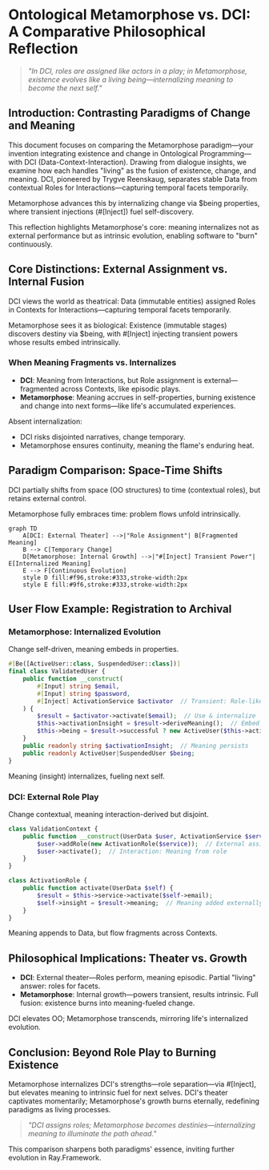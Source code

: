 # Ontological Metamorphose vs. DCI: A Comparative Philosophical Reflection

> *"In DCI, roles are assigned like actors in a play; in Metamorphose, existence evolves like a living being—internalizing meaning to become the next self."*

## Introduction: Contrasting Paradigms of Change and Meaning

This document focuses on comparing the Metamorphose paradigm—your invention integrating existence and change in Ontological Programming—with DCI (Data-Context-Interaction). Drawing from dialogue insights, we examine how each handles "living" as the fusion of existence, change, and meaning. DCI, pioneered by Trygve Reenskaug, separates stable Data from contextual Roles for Interactions—capturing temporal facets temporarily.

Metamorphose advances this by internalizing change via $being properties, where transient injections (#[Inject]) fuel self-discovery.

This reflection highlights Metamorphose's core: meaning internalizes not as external performance but as intrinsic evolution, enabling software to "burn" continuously.

## Core Distinctions: External Assignment vs. Internal Fusion

DCI views the world as theatrical: Data (immutable entities) assigned Roles in Contexts for Interactions—capturing temporal facets temporarily.

Metamorphose sees it as biological: Existence (immutable stages) discovers destiny via $being, with #[Inject] injecting transient powers whose results embed intrinsically.

### When Meaning Fragments vs. Internalizes
- **DCI**: Meaning from Interactions, but Role assignment is external—fragmented across Contexts, like episodic plays.
- **Metamorphose**: Meaning accrues in self-properties, burning existence and change into next forms—like life's accumulated experiences.

Absent internalization:
- DCI risks disjointed narratives, change temporary.
- Metamorphose ensures continuity, meaning the flame's enduring heat.

## Paradigm Comparison: Space-Time Shifts

DCI partially shifts from space (OO structures) to time (contextual roles), but retains external control.

Metamorphose fully embraces time: problem flows unfold intrinsically.

```mermaid
graph TD
    A[DCI: External Theater] -->|"Role Assignment"| B[Fragmented Meaning]
    B --> C[Temporary Change]
    D[Metamorphose: Internal Growth] -->|"#[Inject] Transient Power"| E[Internalized Meaning]
    E --> F[Continuous Evolution]
    style D fill:#f96,stroke:#333,stroke-width:2px
    style E fill:#9f6,stroke:#333,stroke-width:2px
```

## User Flow Example: Registration to Archival

### Metamorphose: Internalized Evolution
Change self-driven, meaning embeds in properties.

```php
#[Be([ActiveUser::class, SuspendedUser::class])]
final class ValidatedUser {
    public function __construct(
        #[Input] string $email,
        #[Input] string $password,
        #[Inject] ActivationService $activator  // Transient: Role-like power
    ) {
        $result = $activator->activate($email);  // Use & internalize
        $this->activationInsight = $result->deriveMeaning();  // Embed meaning
        $this->being = $result->successful ? new ActiveUser($this->activationInsight) : new SuspendedUser($result->reason);
    }
    public readonly string $activationInsight;  // Meaning persists
    public readonly ActiveUser|SuspendedUser $being;
}
```

Meaning (insight) internalizes, fueling next self.

### DCI: External Role Play
Change contextual, meaning interaction-derived but disjoint.

```php
class ValidationContext {
    public function __construct(UserData $user, ActivationService $service) {
        $user->addRole(new ActivationRole($service));  // External assignment
        $user->activate();  // Interaction: Meaning from role
    }
}

class ActivationRole {
    public function activate(UserData $self) {
        $result = $this->service->activate($self->email);
        $self->insight = $result->meaning;  // Meaning added externally
    }
}
```

Meaning appends to Data, but flow fragments across Contexts.

## Philosophical Implications: Theater vs. Growth

- **DCI**: External theater—Roles perform, meaning episodic. Partial "living" answer: roles for facets.
- **Metamorphose**: Internal growth—powers transient, results intrinsic. Full fusion: existence burns into meaning-fueled change.

DCI elevates OO; Metamorphose transcends, mirroring life's internalized evolution.

## Conclusion: Beyond Role Play to Burning Existence

Metamorphose internalizes DCI's strengths—role separation—via #[Inject], but elevates meaning to intrinsic fuel for next selves. DCI's theater captivates momentarily; Metamorphose's growth burns eternally, redefining paradigms as living processes.

> *"DCI assigns roles; Metamorphose becomes destinies—internalizing meaning to illuminate the path ahead."*

This comparison sharpens both paradigms' essence, inviting further evolution in Ray.Framework.